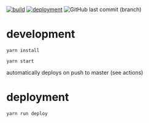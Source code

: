 [![build](https://github.com/lkwg82/webradio/actions/workflows/build.yml/badge.svg)](https://github.com/lkwg82/webradio/actions/workflows/build.yml)
[![deployment](https://github.com/lkwg82/webradio/actions/workflows/deploy.yml/badge.svg)](https://github.com/lkwg82/webradio/actions/workflows/deploy.yml)
![GitHub last commit (branch)](https://img.shields.io/github/last-commit/lkwg82/webradio/gh-pages?label=last%20deployment)

# development

`yarn install`

`yarn start`

automatically deploys on push to master (see actions)

# deployment

`yarn run deploy`
